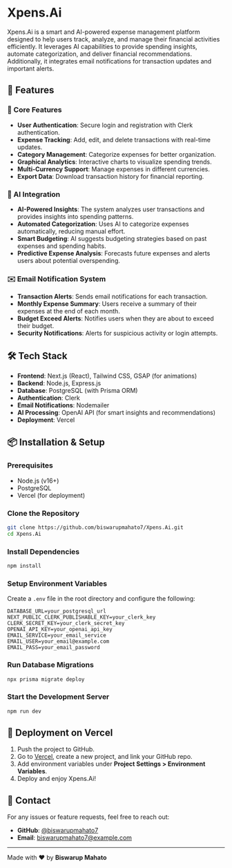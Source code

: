 # Xpens.Ai

Xpens.Ai is a smart and AI-powered expense management platform designed to help users track, analyze, and manage their financial activities efficiently. It leverages AI capabilities to provide spending insights, automate categorization, and deliver financial recommendations. Additionally, it integrates email notifications for transaction updates and important alerts.

## 🚀 Features

### 🌟 Core Features
- **User Authentication**: Secure login and registration with Clerk authentication.
- **Expense Tracking**: Add, edit, and delete transactions with real-time updates.
- **Category Management**: Categorize expenses for better organization.
- **Graphical Analytics**: Interactive charts to visualize spending trends.
- **Multi-Currency Support**: Manage expenses in different currencies.
- **Export Data**: Download transaction history for financial reporting.

### 🤖 AI Integration
- **AI-Powered Insights**: The system analyzes user transactions and provides insights into spending patterns.
- **Automated Categorization**: Uses AI to categorize expenses automatically, reducing manual effort.
- **Smart Budgeting**: AI suggests budgeting strategies based on past expenses and spending habits.
- **Predictive Expense Analysis**: Forecasts future expenses and alerts users about potential overspending.

### ✉️ Email Notification System
- **Transaction Alerts**: Sends email notifications for each transaction.
- **Monthly Expense Summary**: Users receive a summary of their expenses at the end of each month.
- **Budget Exceed Alerts**: Notifies users when they are about to exceed their budget.
- **Security Notifications**: Alerts for suspicious activity or login attempts.

## 🛠️ Tech Stack
- **Frontend**: Next.js (React), Tailwind CSS, GSAP (for animations)
- **Backend**: Node.js, Express.js
- **Database**: PostgreSQL (with Prisma ORM)
- **Authentication**: Clerk
- **Email Notifications**: Nodemailer
- **AI Processing**: OpenAI API (for smart insights and recommendations)
- **Deployment**: Vercel

## 📦 Installation & Setup
### Prerequisites
- Node.js (v16+)
- PostgreSQL
- Vercel (for deployment)

### Clone the Repository
```sh
git clone https://github.com/biswarupmahato7/Xpens.Ai.git
cd Xpens.Ai
```

### Install Dependencies
```sh
npm install
```

### Setup Environment Variables
Create a `.env` file in the root directory and configure the following:
```env
DATABASE_URL=your_postgresql_url
NEXT_PUBLIC_CLERK_PUBLISHABLE_KEY=your_clerk_key
CLERK_SECRET_KEY=your_clerk_secret_key
OPENAI_API_KEY=your_openai_api_key
EMAIL_SERVICE=your_email_service
EMAIL_USER=your_email@example.com
EMAIL_PASS=your_email_password
```

### Run Database Migrations
```sh
npx prisma migrate deploy
```

### Start the Development Server
```sh
npm run dev
```

## 🚀 Deployment on Vercel
1. Push the project to GitHub.
2. Go to [Vercel](https://vercel.com/), create a new project, and link your GitHub repo.
3. Add environment variables under **Project Settings > Environment Variables**.
4. Deploy and enjoy Xpens.Ai!

## 📩 Contact
For any issues or feature requests, feel free to reach out:
- **GitHub**: [@biswarupmahato7](https://github.com/biswarupmahato7)
- **Email**: biswarupmahato7@example.com

---
Made with ❤️ by **Biswarup Mahato**

